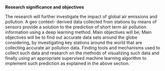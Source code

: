 <b>Research significance and objectives</b>

The research will further investigate the impact of global air emissions and pollution. A geo context-
derived data collected from stations by means of sensors provide a solution to the prediction of short
term air pollution information using a deep learning method. Main objectives will be;
Main objectives will be to find out accurate data sets around the globe considering, by investigating
key stations around the world that are collecting accurate air pollution data. Finding tools and
mechanisms used to collect such data and research on the methods of visualizing such data and
finally using an appropriate supervised machine learning algorithm to implement such prediction as
explained in the above section.
